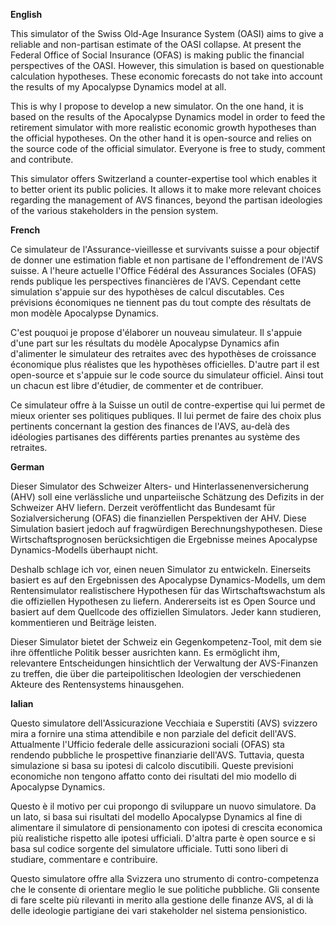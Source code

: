 **English**

This simulator of the Swiss Old-Age Insurance System (OASI) aims to give a reliable and non-partisan estimate of the OASI  collapse. At present the Federal Office of Social Insurance (OFAS) is making public the financial perspectives of the OASI. However, this simulation is based on questionable calculation hypotheses. These economic forecasts do not take into account the results of my Apocalypse Dynamics model at all.

This is why I propose to develop a new simulator. On the one hand, it is based on the results of the Apocalypse Dynamics model in order to feed the retirement simulator with more realistic economic growth hypotheses than the official hypotheses. On the other hand it is open-source and relies on the source code of the official simulator. Everyone is free to study, comment and contribute.

This simulator offers Switzerland a counter-expertise tool which enables it to better orient its public policies. It allows it to make more relevant choices regarding the management of AVS finances, beyond the partisan ideologies of the various stakeholders in the pension system.


**French**

Ce simulateur de l'Assurance-vieillesse et survivants suisse a pour objectif de donner une estimation fiable et non partisane de l'effondrement de l'AVS suisse. A l'heure actuelle l'Office Fédéral des Assurances  Sociales (OFAS)  rends publique les perspectives  financières de l'AVS. Cependant cette simulation s'appuie sur des hypothèses de calcul discutables.  Ces prévisions économiques ne tiennent pas du tout compte des résultats de mon modèle Apocalypse Dynamics.

C'est pouquoi je propose d'élaborer un nouveau simulateur. Il s'appuie d'une part sur les résultats du modèle Apocalypse Dynamics afin d'alimenter le simulateur des retraites avec des hypothèses de croissance économique plus réalistes que les hypothèses officielles. D'autre part il est open-source et s'appuie sur le code source du simulateur officiel. Ainsi tout un chacun est libre d'étudier, de commenter et de contribuer.

Ce simulateur offre à la Suisse un outil de contre-expertise qui lui permet de mieux orienter ses politiques publiques. Il lui permet de faire des choix plus pertinents concernant la gestion des finances de l'AVS, au-delà des idéologies partisanes des différents parties prenantes au système des retraites.

**German**

Dieser Simulator des Schweizer Alters- und Hinterlassenenversicherung (AHV) soll eine verlässliche und unparteiische Schätzung des Defizits in der Schweizer AHV liefern. Derzeit veröffentlicht das Bundesamt für Sozialversicherung (OFAS) die finanziellen Perspektiven der AHV. Diese Simulation basiert jedoch auf fragwürdigen Berechnungshypothesen. Diese Wirtschaftsprognosen berücksichtigen die Ergebnisse meines Apocalypse Dynamics-Modells überhaupt nicht.

Deshalb schlage ich vor, einen neuen Simulator zu entwickeln. Einerseits basiert es auf den Ergebnissen des Apocalypse Dynamics-Modells, um dem Rentensimulator realistischere Hypothesen für das Wirtschaftswachstum als die offiziellen Hypothesen zu liefern. Andererseits ist es Open Source und basiert auf dem Quellcode des offiziellen Simulators. Jeder kann studieren, kommentieren und Beiträge leisten.

Dieser Simulator bietet der Schweiz ein Gegenkompetenz-Tool, mit dem sie ihre öffentliche Politik besser ausrichten kann. Es ermöglicht ihm, relevantere Entscheidungen hinsichtlich der Verwaltung der AVS-Finanzen zu treffen, die über die parteipolitischen Ideologien der verschiedenen Akteure des Rentensystems hinausgehen.

**Ialian**

Questo simulatore dell'Assicurazione Vecchiaia e Superstiti (AVS) svizzero mira a fornire una stima attendibile e non parziale del deficit dell'AVS. Attualmente l'Ufficio federale delle assicurazioni sociali (OFAS) sta rendendo pubbliche le prospettive finanziarie dell'AVS. Tuttavia, questa simulazione si basa su ipotesi di calcolo discutibili. Queste previsioni economiche non tengono affatto conto dei risultati del mio modello di Apocalypse Dynamics.

Questo è il motivo per cui propongo di sviluppare un nuovo simulatore. Da un lato, si basa sui risultati del modello Apocalypse Dynamics al fine di alimentare il simulatore di pensionamento con ipotesi di crescita economica più realistiche rispetto alle ipotesi ufficiali. D'altra parte è open source e si basa sul codice sorgente del simulatore ufficiale. Tutti sono liberi di studiare, commentare e contribuire.

Questo simulatore offre alla Svizzera uno strumento di contro-competenza che le consente di orientare meglio le sue politiche pubbliche. Gli consente di fare scelte più rilevanti in merito alla gestione delle finanze AVS, al di là delle ideologie partigiane dei vari stakeholder nel sistema pensionistico.

